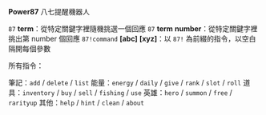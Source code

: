 **Power87** 八七提醒機器人

`87` __term__：從特定關鍵字裡隨機挑選一個回應
`87` __term__ __number__：從特定關鍵字裡挑出第 number 個回應
`87!command` __[abc]__ __[xyz]__：以 `87!` 為前綴的指令，以空白隔開每個參數

所有指令：

筆記：`add` / `delete` / `list`
能量：`energy` / `daily` / `give` / `rank` / `slot` / `roll`
道具：`inventory` / `buy` / `sell` / `fishing` / `use`
英雄：`hero` / `summon` / `free` / `rarityup`
其他：`help` / `hint` / `clean` / `about`
